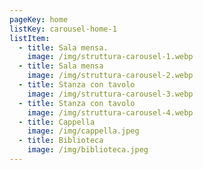 ```yaml
---
pageKey: home
listKey: carousel-home-1
listItem:
  - title: Sala mensa.
    image: /img/struttura-carousel-1.webp
  - title: Sala mensa
    image: /img/struttura-carousel-2.webp
  - title: Stanza con tavolo
    image: /img/struttura-carousel-3.webp
  - title: Stanza con tavolo
    image: /img/struttura-carousel-4.webp
  - title: Cappella
    image: /img/cappella.jpeg
  - title: Biblioteca
    image: /img/biblioteca.jpeg
---
```

